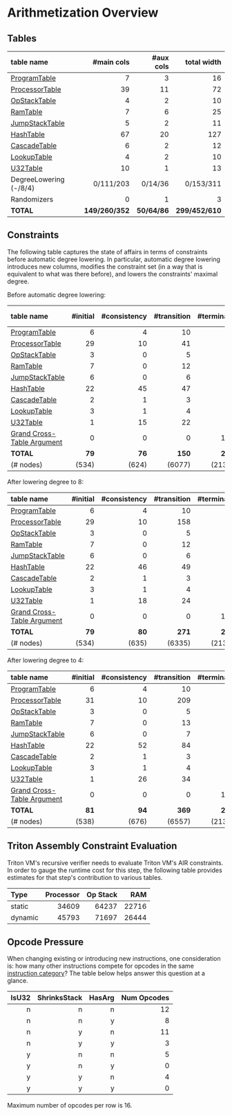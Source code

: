# Arithmetization Overview

## Tables

<!-- auto-gen info start table_overview -->
<!-- To update, please run `cargo test`. -->
| table name                                 | #main cols      | #aux cols        | total width     |
|:-------------------------------------------|----------------:|-----------------:|----------------:|
| [ProgramTable](program-table.md)           |               7 |                3 |              16 |
| [ProcessorTable](processor-table.md)       |              39 |               11 |              72 |
| [OpStackTable](operational-stack-table.md) |               4 |                2 |              10 |
| [RamTable](random-access-memory-table.md)  |               7 |                6 |              25 |
| [JumpStackTable](jump-stack-table.md)      |               5 |                2 |              11 |
| [HashTable](hash-table.md)                 |              67 |               20 |             127 |
| [CascadeTable](cascade-table.md)           |               6 |                2 |              12 |
| [LookupTable](lookup-table.md)             |               4 |                2 |              10 |
| [U32Table](u32-table.md)                   |              10 |                1 |              13 |
| DegreeLowering (-/8/4)                     |       0/111/203 |          0/14/36 |       0/153/311 |
| Randomizers                                |               0 |                1 |               3 |
| **TOTAL**                                  | **149/260/352** |     **50/64/86** | **299/452/610** |
<!-- auto-gen info stop table_overview -->

## Constraints

The following table captures the state of affairs in terms of constraints before automatic degree lowering.
In particular, automatic degree lowering introduces new columns, modifies the constraint set (in a way that
is equivalent to what was there before), and lowers the constraints' maximal degree.

<!-- auto-gen info start constraints_overview -->
<!-- To update, please run `cargo test`. -->

Before automatic degree lowering:

| table name                                     | #initial | #consistency | #transition | #terminal | max degree |
|:-----------------------------------------------|---------:|-------------:|------------:|----------:|-----------:|
| [ProgramTable](program-table.md)               |        6 |            4 |          10 |         2 |          4 |
| [ProcessorTable](processor-table.md)           |       29 |           10 |          41 |         1 |         19 |
| [OpStackTable](operational-stack-table.md)     |        3 |            0 |           5 |         0 |          4 |
| [RamTable](random-access-memory-table.md)      |        7 |            0 |          12 |         1 |          5 |
| [JumpStackTable](jump-stack-table.md)          |        6 |            0 |           6 |         0 |          5 |
| [HashTable](hash-table.md)                     |       22 |           45 |          47 |         2 |          9 |
| [CascadeTable](cascade-table.md)               |        2 |            1 |           3 |         0 |          4 |
| [LookupTable](lookup-table.md)                 |        3 |            1 |           4 |         1 |          3 |
| [U32Table](u32-table.md)                       |        1 |           15 |          22 |         2 |         12 |
| [Grand Cross-Table Argument](table-linking.md) |        0 |            0 |           0 |        14 |          1 |
| **TOTAL**                                      |   **79** |       **76** |     **150** |    **23** |     **19** |
| (# nodes)                                      |    (534) |        (624) |      (6077) |     (213) |            |

After lowering degree to 8:

| table name                                     | #initial | #consistency | #transition | #terminal |
|:-----------------------------------------------|---------:|-------------:|------------:|----------:|
| [ProgramTable](program-table.md)               |        6 |            4 |          10 |         2 |
| [ProcessorTable](processor-table.md)           |       29 |           10 |         158 |         1 |
| [OpStackTable](operational-stack-table.md)     |        3 |            0 |           5 |         0 |
| [RamTable](random-access-memory-table.md)      |        7 |            0 |          12 |         1 |
| [JumpStackTable](jump-stack-table.md)          |        6 |            0 |           6 |         0 |
| [HashTable](hash-table.md)                     |       22 |           46 |          49 |         2 |
| [CascadeTable](cascade-table.md)               |        2 |            1 |           3 |         0 |
| [LookupTable](lookup-table.md)                 |        3 |            1 |           4 |         1 |
| [U32Table](u32-table.md)                       |        1 |           18 |          24 |         2 |
| [Grand Cross-Table Argument](table-linking.md) |        0 |            0 |           0 |        14 |
| **TOTAL**                                      |   **79** |       **80** |     **271** |    **23** |
| (# nodes)                                      |    (534) |        (635) |      (6335) |     (213) |

After lowering degree to 4:

| table name                                     | #initial | #consistency | #transition | #terminal |
|:-----------------------------------------------|---------:|-------------:|------------:|----------:|
| [ProgramTable](program-table.md)               |        6 |            4 |          10 |         2 |
| [ProcessorTable](processor-table.md)           |       31 |           10 |         209 |         1 |
| [OpStackTable](operational-stack-table.md)     |        3 |            0 |           5 |         0 |
| [RamTable](random-access-memory-table.md)      |        7 |            0 |          13 |         1 |
| [JumpStackTable](jump-stack-table.md)          |        6 |            0 |           7 |         0 |
| [HashTable](hash-table.md)                     |       22 |           52 |          84 |         2 |
| [CascadeTable](cascade-table.md)               |        2 |            1 |           3 |         0 |
| [LookupTable](lookup-table.md)                 |        3 |            1 |           4 |         1 |
| [U32Table](u32-table.md)                       |        1 |           26 |          34 |         2 |
| [Grand Cross-Table Argument](table-linking.md) |        0 |            0 |           0 |        14 |
| **TOTAL**                                      |   **81** |       **94** |     **369** |    **23** |
| (# nodes)                                      |    (538) |        (676) |      (6557) |     (213) |
<!-- auto-gen info stop constraints_overview -->


## Triton Assembly Constraint Evaluation

Triton VM's recursive verifier needs to evaluate Triton VM's AIR constraints.
In order to gauge the runtime cost for this step, the following table provides estimates for that step's contribution to various tables.

<!-- auto-gen info start tasm_air_evaluation_cost -->
| Type         | Processor | Op Stack |   RAM |
|:-------------|----------:|---------:|------:|
| static       |     34609 |    64237 | 22716 |
| dynamic      |     45793 |    71697 | 26444 |
<!-- auto-gen info stop tasm_air_evaluation_cost -->

## Opcode Pressure

When changing existing or introducing new instructions, one consideration is:
how many other instructions compete for opcodes in the same [instruction category](instructions.md#regarding-opcodes)?
The table below helps answer this question at a glance.

<!-- auto-gen info start opcode_pressure -->
|        IsU32 | ShrinksStack |       HasArg |  Num Opcodes |
|-------------:|-------------:|-------------:|-------------:|
|            n |            n |            n |           12 |
|            n |            n |            y |            8 |
|            n |            y |            n |           11 |
|            n |            y |            y |            3 |
|            y |            n |            n |            5 |
|            y |            n |            y |            0 |
|            y |            y |            n |            4 |
|            y |            y |            y |            0 |

Maximum number of opcodes per row is 16.
<!-- auto-gen info stop opcode_pressure -->
